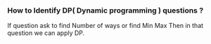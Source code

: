 ### How to Identify DP( Dynamic programming ) questions ?
If question ask to find Number of ways or find Min Max Then in that question we can apply DP.
